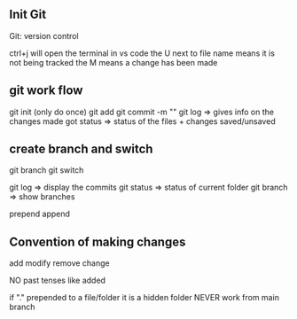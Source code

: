 ## Init Git
Git: version control

ctrl+j will open the terminal in vs code
the U next to file name means it is not being tracked
the M means a change has been made

## git work flow 
git init (only do once)
git add <filename>
git commit -m "<message>"
git log => gives info on the changes made
got status => status of the files + changes saved/unsaved

## create branch and switch
git branch <name>
git switch <name>

git log => display the commits
git status => status of current folder
git branch => show branches

prepend <word> append

## Convention of making changes
add
modify
remove
change

NO past tenses like added


if "." prepended to a file/folder it is a hidden folder
NEVER work from main branch
